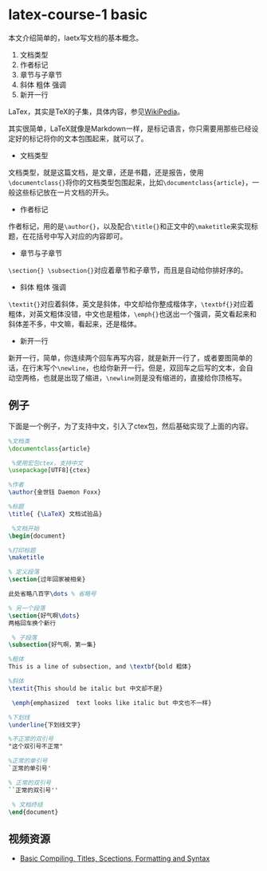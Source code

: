 # latex-course-1 basic

本文介绍简单的，laetx写文档的基本概念。

1. 文档类型
2. 作者标记
3. 章节与子章节
4. 斜体 粗体 强调
5. 新开一行

LaTex，其实是TeX的子集，具体内容，参见[WikiPedia](https://en.wikipedia.org/wiki/LaTeX)。

其实很简单，LaTeX就像是Markdown一样，是标记语言，你只需要用那些已经设定好的标记将你的文本包围起来，就可以了。

* 文档类型

文档类型，就是这篇文档，是文章，还是书籍，还是报告，使用`\documentclass{}`将你的文档类型包围起来，比如`\documentclass{article}`，一般这些标记放在一片文档的开头。

* 作者标记

作者标记，用的是`\author{}`，以及配合`\title{}`和正文中的`\maketitle`来实现标题，在花括号中写入对应的内容即可。

* 章节与子章节

`\section{} \subsection{}`对应着章节和子章节，而且是自动给你排好序的。

* 斜体 粗体 强调

`\textit{}`对应着斜体，英文是斜体，中文却给你整成楷体字，`\textbf{}`对应着粗体，对英文粗体没错，中文也是粗体，`\emph{}`也送出一个强调，英文看起来和斜体差不多，中文嘛，看起来，还是楷体。

* 新开一行

新开一行，简单，你连续两个回车再写内容，就是新开一行了，或者要图简单的话，在行末写个`\newline`，也给你新开一行。但是，双回车之后写的文本，会自动空两格，也就是出现了缩进，`\newline`则是没有缩进的，直接给你顶格写。

## 例子

下面是一个例子，为了支持中文，引入了ctex包，然后基础实现了上面的内容。
```latex
%文档类
\documentclass{article} 

 %使用宏包ctex，支持中文
\usepackage[UTF8]{ctex}

%作者
\author{金世钰 Daemon Foxx} 

%标题
\title{ {\LaTeX} 文档试验品} 

 %文档开始
\begin{document}

%打印标题
\maketitle 

% 定义段落
\section{过年回家被相亲} 

此处省略八百字\dots % 省略号

% 另一个段落
\section{好气啊\dots} 
两格回车换个新行

 % 子段落
\subsection{好气啊，第一集}

%粗体
This is a line of subsection, and \textbf{bold 粗体} 

%斜体
\textit{This should be italic but 中文却不是} 

 \emph{emphasized  text looks like italic but 中文也不一样} 

%下划线
\underline{下划线文字} 

%不正常的双引号
"这个双引号不正常"

%正常的单引号
`正常的单引号'

% 正常的双引号
``正常的双引号'' 

 % 文档终结
\end{document}
```

## 视频资源

* [Basic Compiling, Titles, Scections, Formatting and Syntax](https://www.youtube.com/watch?v=mfRmmZ_84Mw&list=PL-p5XmQHB_JSQvW8_mhBdcwEyxdVX0c1T&index=2)
